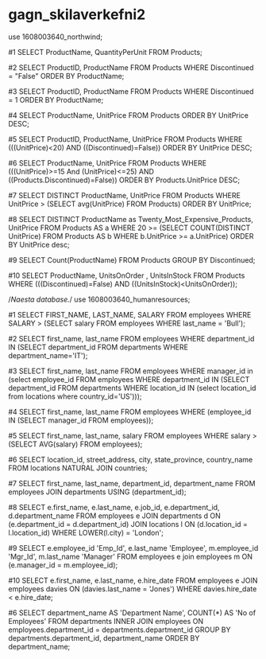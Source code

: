 # gagn_skilaverkefni2

use 1608003640_northwind;


#1
SELECT ProductName, QuantityPerUnit FROM Products;



#2
SELECT ProductID, ProductName FROM Products
WHERE Discontinued = "False"
ORDER BY ProductName;



#3
SELECT ProductID, ProductName FROM Products
WHERE Discontinued = 1 
ORDER BY ProductName;



#4
SELECT ProductName, UnitPrice  FROM Products 
ORDER BY UnitPrice DESC;



#5
SELECT ProductID, ProductName, UnitPrice FROM Products
WHERE (((UnitPrice)<20) AND ((Discontinued)=False))
ORDER BY UnitPrice DESC;



#6
SELECT ProductName, UnitPrice FROM Products
WHERE (((UnitPrice)>=15 And (UnitPrice)<=25) 
AND ((Products.Discontinued)=False))
ORDER BY Products.UnitPrice DESC;



#7
SELECT DISTINCT ProductName, UnitPrice FROM Products
WHERE UnitPrice > (SELECT avg(UnitPrice) FROM Products)
ORDER BY UnitPrice;



#8
SELECT DISTINCT ProductName as Twenty_Most_Expensive_Products, UnitPrice FROM Products AS a
WHERE 20 >= (SELECT COUNT(DISTINCT UnitPrice)
                    FROM Products AS b
                    WHERE b.UnitPrice >= a.UnitPrice)
ORDER BY UnitPrice desc;



#9
SELECT Count(ProductName) FROM Products
GROUP BY Discontinued;



#10
SELECT ProductName,  UnitsOnOrder , UnitsInStock
FROM Products
WHERE (((Discontinued)=False) AND ((UnitsInStock)<UnitsOnOrder));



/*Naesta database.*/
use 1608003640_humanresources;



#1
SELECT FIRST_NAME, LAST_NAME, SALARY FROM employees 
WHERE SALARY > 
(SELECT salary FROM employees WHERE last_name = 'Bull');



#2
SELECT first_name, last_name FROM employees 
WHERE department_id 
IN (SELECT department_id FROM departments WHERE department_name='IT');



#3
SELECT first_name, last_name FROM employees 
WHERE manager_id in (select employee_id 
FROM employees WHERE department_id 
IN (SELECT department_id FROM departments WHERE location_id 
IN (select location_id from locations where country_id='US')));



#4
SELECT first_name, last_name FROM employees 
WHERE (employee_id IN (SELECT manager_id FROM employees));



#5
SELECT first_name, last_name, salary FROM employees 
WHERE salary > (SELECT AVG(salary) FROM employees);






#6
SELECT location_id, street_address, city, state_province, country_name FROM locations
NATURAL JOIN countries;


#7
SELECT first_name, last_name, department_id, department_name FROM employees 
JOIN departments USING (department_id);


#8
SELECT e.first_name, e.last_name, e.job_id, e.department_id, d.department_name FROM employees e 
JOIN departments d 
ON (e.department_id = d.department_id) 
JOIN locations l ON 
(d.location_id = l.location_id) 
WHERE LOWER(l.city) = 'London';


#9
SELECT e.employee_id 'Emp_Id', e.last_name 'Employee', m.employee_id 'Mgr_Id', m.last_name 'Manager' 
FROM employees e 
join employees m 
ON (e.manager_id = m.employee_id);



#10
SELECT e.first_name, e.last_name, e.hire_date FROM employees e 
JOIN employees davies 
ON (davies.last_name = 'Jones') 
WHERE davies.hire_date < e.hire_date;


#6
SELECT department_name AS 'Department Name', 
COUNT(*) AS 'No of Employees' 
FROM departments 
INNER JOIN employees 
ON employees.department_id = departments.department_id 
GROUP BY departments.department_id, department_name 
ORDER BY department_name;
